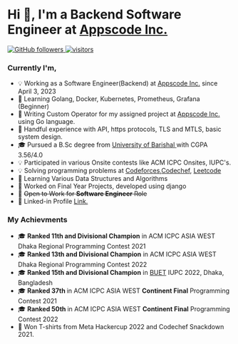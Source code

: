 <h1 align="left">Hi 👋, I'm a Backend Software Engineer at <a href="https://appscode.com/">Appscode Inc.</a></h1>

<p align="left">

  <a href="https://github.com/souravbiswassanto?tab=followers">
    <img alt="GitHub followers" src="https://img.shields.io/github/followers/souravbiswassanto?color=green&logo=github">
  </a>
  <a href="https://github.com/souravbiswassanto/">
    <img src="https://komarev.com/ghpvc/?username=souravbiswassanto" alt="visitors" />
  </a>
</p>
<h3> Currently I'm, </h3>
<ul>
  <li> 💡 Working as a Software Engineer(Backend) at <a href="https://appscode.com/">Appscode Inc.</a> since April 3, 2023</li>
  <li> 📖 Learning Golang, Docker, Kubernetes, Prometheus, Grafana (Beginner) </li>
  <li> 💼 Writing Custom Operator for my assigned project at <a href="https://appscode.com/">Appscode Inc.</a> using Go language.
  <li> 💼 Handful experience with API, https protocols, TLS and MTLS, basic system design. </li>
  <li> 🎓 Pursued a B.Sc degree from <a href = "https://bu.ac.bd/"> University of Barishal </a> with CGPA 3.56/4.0</li>
  <li> 💡 Participated in various Onsite contests like ACM ICPC Onsites, IUPC's. </li>
  <li> 💡 Solving programming problems at <a href="https://codeforces.com">Codeforces</a>,<a href="https://codechef.com">Codechef</a>, 
    <a href="https://leetcode.com">Leetcode</a> </li>
  <li> 📖 Learning Various Data Structures and Algorithms </li>
  <li> 📗 Worked on Final Year Projects, developed using django </li>
  <li> 💼 <s>Open to Work for <b>Software Engineer</b> Role</s> </li>
  <li> 💼 Linked-in Profile <a href ="https://www.linkedin.com/in/sourav-biswas-santo/">Link.</a></li>
</ul>

### My Achievments
<ul>
  <li> 🎓 <b>Ranked 11th and Divisional Champion</b> in ACM ICPC ASIA WEST Dhaka Regional Programming Contest 2021</li>
  <li> 🎓 <b>Ranked 13th and Divisional Champion</b> in ACM ICPC ASIA WEST Dhaka Regional Programming Contest 2022</li>
  
  <li> 🎓 <b>Ranked 15th and Divisional Champion</b> in <a href="https://buet.ac.bd">BUET</a> IUPC 2022, Dhaka, Bangladesh</li>
  <li> 🎓 <b>Ranked 37th </b> in ACM ICPC ASIA WEST <b>Continent Final</b> Programming Contest 2021</li>
  <li> 🎓 <b>Ranked 50th </b> in ACM ICPC ASIA WEST <b>Continent Final</b> Programming Contest 2022</li>
  <li> 👕 Won T-shirts from Meta Hackercup 2022 and Codechef Snackdown 2021. </li>
</ul>



<!--
**souravbiswassanto/souravbiswassanto** is a ✨ _special_ ✨ repository because its `README.md` (this file) appears on your GitHub profile.

Here are some ideas to get you started:

- 🔭 I’m currently working on ...
- 🌱 I’m currently learning ...
- 👯 I’m looking to collaborate on ...
- 🤔 I’m looking for help with ...
- 💬 Ask me about ...
- 📫 How to reach me: ...
- 😄 Pronouns: ...
- ⚡ Fun fact: ...
-->
